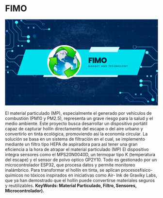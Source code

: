 # FIMO

![](https://github.com/DamainBL/FIMO-/blob/main/imagenes/Blue%20Modern%20Photo%20Technology%20YouTube%20Banner.png)

El material particulado (MP), especialmente el generado por vehículos de combustión (PM10 y PM2.5), representa un grave riesgo para la salud y el medio ambiente. Este proyecto busca desarrollar un dispositivo portátil capaz de capturar hollín directamente del escape o del aire urbano y convertirlo en tinta ecológica, promoviendo así la economía circular. La solución se basa en un sistema de filtración en el cual, se implemento mediante un filtro tipo HEPA de aspiradora para asi tener una gran eficiencia a la hora de atrapar el material particulado (MP) El dispositivo integra sensores como el MPS20N0040D, un termopar tipo K (temperatura del escape) y el sensor de polvo optico GP2Y10. Todo es gestionado por un microcontrolador ESP32, que procesa datos y permite monitoreo inalámbrico. Para transformar el hollín en tinta, se aplican procesosfísico-químicos no tóxicos inspirados en iniciativas como Air- Ink de Graviky Labs, que ya han demostrado que el hollín puede convertirse materiales seguros y reutilizables. **KeyWords: Material Particulado, Filtro, Sensores, Microcontrolador).**


